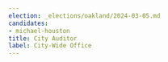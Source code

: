 ```yaml
---
election: _elections/oakland/2024-03-05.md
candidates:
- michael-houston
title: City Auditor
label: City-Wide Office
---
```

